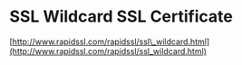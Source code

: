 <!--
id: 487104
link: http://tumblr.atmos.org/post/487104/ssl-wildcard-ssl-certificate
slug: ssl-wildcard-ssl-certificate
date: Sat Mar 31 2007 15:21:41 GMT-0700 (PDT)
publish: 2007-03-031
tags: 
title: SSL Wildcard SSL Certificate
-->


SSL Wildcard SSL Certificate
============================

[http://www.rapidssl.com/rapidssl/ssl\_wildcard.html](http://www.rapidssl.com/rapidssl/ssl_wildcard.html)

